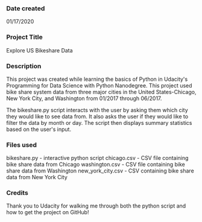 ### Date created
01/17/2020

### Project Title
Explore US Bikeshare Data

### Description
This project was created while learning the basics of Python in
Udacity's Programming for Data Science with Python Nanodegree.
This project used bike share system data from three major cities
in the United States-Chicago, New York City, and Washington from
01/2017 through 06/2017.  

The bikeshare.py script interacts with the user by asking them which city they would like to see data from.  It also asks the user if they would like to filter the data by month or day.  The script then displays summary statistics based on the user's input.

### Files used
bikeshare.py - interactive python script
chicago.csv - CSV file containing bike share data from Chicago
washington.csv - CSV file containing bike share data from       Washington
new_york_city.csv - CSV containing bike share data from New York City

### Credits
Thank you to Udacity for walking me through both the python script and how to get the project on GitHub!
